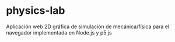 # physics-lab
Aplicación web 2D gráfica de simulación de mecánica/física para el navegador implementada en Node.js y p5.js
